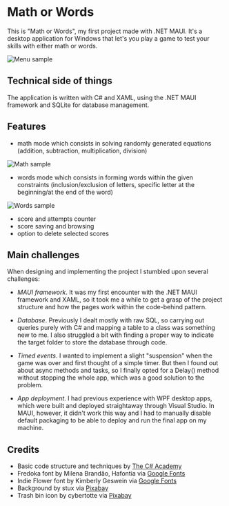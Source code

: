# **Math or Words**

This is "Math or Words", my first project made with .NET MAUI. It's a desktop application for Windows that let's you play a game to test your skills with either math or words.

![Menu sample](Resources/Images/main_menu.PNG)

## **Technical side of things**

The application is written with C# and XAML, using the .NET MAUI framework and SQLite for database management.

## **Features**

- math mode which consists in solving randomly generated equations (addition, subtraction, multiplication, division)

![Math sample](Resources/Images/math_game.PNG)

- words mode which consists in forming words within the given constraints (inclusion/exclusion of letters, specific letter at the beginning/at the end of the word)

![Words sample](Resources/Images/words_game.PNG)

- score and attempts counter
- score saving and browsing
- option to delete selected scores

## **Main challenges**

When designing and implementing the project I stumbled upon several challenges:

- _MAUI framework_. It was my first encounter with the .NET MAUI framework and XAML, so it took me a while to get a grasp of the project structure and how the pages work within the code-behind pattern.

- _Database_. Previously I dealt mostly with raw SQL, so carrying out queries purely with C# and mapping a table to a class was something new to me. I also struggled a bit with finding a proper way to indicate the target folder to store the database through code.

- _Timed events_. I wanted to implement a slight "suspension" when the game was over and first thought of a simple timer. But then I found out about async methods and tasks, so I finally opted for a Delay() method without stopping the whole app, which was a good solution to the problem.

- _App deployment_. I had previous experience with WPF desktop apps, which were built and deployed straightaway through Visual Studio. In MAUI, however, it didn't work this way and I had to manually disable default packaging to be able to deploy and run the final app on my machine.

## **Credits**

- Basic code structure and techniques by [The C# Academy](https://www.youtube.com/watch?v=o81wpRuOGjE&list=PL4G0MUH8YWiAMypwveH2LlLK_o8Jto9CE)
- Fredoka font by Milena Brandão, Hafontia via [Google Fonts](https://fonts.google.com/specimen/Fredoka)
- Indie Flower font by Kimberly Geswein via [Google Fonts](https://fonts.google.com/specimen/Indie+Flower)
- Background by stux via [Pixabay](https://pixabay.com/photos/black-board-traces-of-chalk-school-1072366/)
- Trash bin icon by cybertotte via [Pixabay](https://pixabay.com/vectors/dust-bin-icon-the-trash-can-debris-4875414/)
